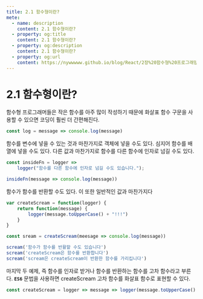 ```yaml
---
title: 2.1 함수형이란?
mete:
  - name: description
    content: 2.1 함수형이란?
  - property: og:title
    content: 2.1 함수형이란?
  - property: og:description
    content: 2.1 함수형이란?
  - property: og:url
    content: https://nywwwww.github.io/blog/React/2장%20함수형%20프로그래밍/01/
---
```


# 2.1 함수형이란?
함수형 프로그래머들은 작은 함수를 아주 많이 작성하기 때문에 화살표 함수 구문을 사용할 수 있으면 코딩이 훨씬 더 간편해진다.

```javascript
const log = message => console.log(message)
```

함수를 변수에 넣을 수 있는 것과 마찬가지로 객체에 넣을 수도 있다. 심지어 함수를 배열에 넣을 수도 있다. 다른 값과 마찬가지로 함수를 다른 함수에 인자로 넘길 수도 있다.

```javascript
const insideFn = logger =>
    logger("함수를 다른 함수에 인자로 넘길 수도 있습니다.");

insideFn(message => console.log(message))
```

함수가 함수를 반환할 수도 있다. 이 또한 일반적인 값과 마찬가지다

```javascript
var createScream = function(logger) {
    return function(message) {
        logger(message.toUpperCase() + "!!!")
    }
}

const sream = createScream(meesage => console.log(message))

scream('함수가 함수를 반활할 수도 있습니다')
scream('createScream은 함수를 반환합니다')
scream('scream은 createScream이 반환한 함수를 가리킵니다')

```

마지막 두 예제, 즉 함수를 인자로 받거나 함수를 반환하는 함수를 고차 함수라고 부른다. <strong>```ES6```</strong> 문법을 사용하면 createScream 고차 함수를 화살표 함수로 표현할 수 있다.

```javascript
const createScream = logger => message => logger(message.toUpperCase() + "!!!")
```